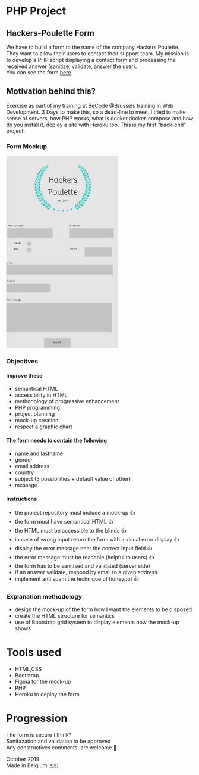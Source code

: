 # PHP Project 
## Hackers-Poulette Form
We have to build a form to the name of the company Hackers Poulette. <br> They want to allow their users to contact their support team. My mission is to develop a PHP script displaying a contact form and processing the received answer (sanitize, validate, answer the user).<br>
You can see the form [here](http://hackers-poulettess.herokuapp.com/index.php).

## Motivation behind this?
Exercise as part of my training at [BeCode](https://www.becode.org/) @Brussels training in Web Development. 3 Days to make this, so a dead-line to meet. I tried to make sense of servers, how PHP works, what is docker,docker-compose  and how do you install it, deploy a site with Heroku too. This is my first "back-end" project.

### Form Mockup
![logo](assets/img/hackers-poulette-mockup-bigg.png)


### Objectives
#### Improve these
- semantical HTML
- accessibility in HTML
- methodology of progressive enhancement
- PHP programming
- project planning
- mock-up creation
- respect a graphic chart

#### The form needs to contain the following
- name and lastname
- gender
- email address
- country
- subject (3 possibilities + default value of other)
- message

#### Instructions

- the project repository must include a mock-up  :thumbsup:
- the form must have semantical HTML   :thumbsup:
- the HTML must be accessible to the blinds :thumbsup:
- in case of wrong input return the form with a visual error display :thumbsup:
- display the error message near the correct input field   :thumbsup:
- the error message must be readable (helpful to users)   :thumbsup:
- the form has to be sanitised and validated (server side) 
- if an answer validate, respond by email to a given address
- implement anti spam the technique of honeypot :thumbsup:


### Explanation methodology
- design the mock-up of the form how I want the elements to be disposed
- create the HTML structure for semantics
- use of Bootstrap grid system to display elements how the mock-up shows


# Tools used
- HTML,CSS
- Bootstrap
- Figma for the mock-up
- PHP
- Heroku to deploy the form


# Progression
The form is secure I think? <br>
Sanitazation and validation to be approved <br>
Any constructives comments, are welcome 👋


October 2019 <br>
Made in Belgium 🇧🇪



